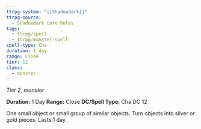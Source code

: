 ```yaml
---
ttrpg-system: "[[Shadowdark]]"
ttrpg-source:
  - Shadowdark Core Rules
tags:
  - ttrpg/spell
  - ttrpg/monster-spell
spell-type: Cha
duration: 1 day
range: Close
tier: 12
class:
  - monster
---
```

*Tier 2, monster*

**Duration:** 1 Day
**Range:** Close
**DC/Spell Type:** Cha DC 12

One small object or small group of similar objects. Turn objects into silver or gold pieces. Lasts 1 day. 
